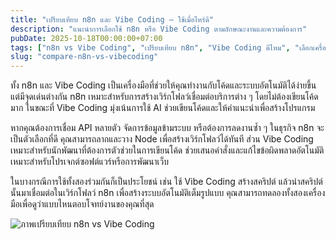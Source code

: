 ```yaml
---
title: "เปรียบเทียบ n8n และ Vibe Coding – ใช้เมื่อไหร่ดี"
description: "แนะนำการเลือกใช้ n8n หรือ Vibe Coding ตามลักษณะงานและความต้องการ"
pubDate: 2025-10-18T00:00:00+07:00
tags: ["n8n vs Vibe Coding", "เปรียบเทียบ n8n", "Vibe Coding ดีไหม", "เลือกเครื่องมือ AI"]
slug: "compare-n8n-vs-vibecoding"
---
```

ทั้ง n8n และ Vibe Coding เป็นเครื่องมือที่ช่วยให้คุณทำงานกับโค้ดและระบบอัตโนมัติได้ง่ายขึ้น แต่มีจุดเด่นต่างกัน n8n เหมาะสำหรับการสร้างเวิร์กโฟลว์เชื่อมต่อบริการต่าง ๆ โดยไม่ต้องเขียนโค้ดมาก ในขณะที่ Vibe Coding มุ่งเน้นการใช้ AI ช่วยเขียนโค้ดและให้คำแนะนำเพื่อสร้างโปรแกรม

หากคุณต้องการเชื่อม API หลายตัว จัดการข้อมูลข้ามระบบ หรือต้องการลดงานซ้ำ ๆ ในธุรกิจ n8n จะเป็นตัวเลือกที่ดี คุณสามารถลากและวาง Node เพื่อสร้างเวิร์กโฟลว์ได้ทันที ส่วน Vibe Coding เหมาะสำหรับนักพัฒนาที่ต้องการตัวช่วยในการเขียนโค้ด ช่วยเสนอคำสั่งและแก้ไขข้อผิดพลาดอัตโนมัติ เหมาะสำหรับโปรเจกต์ซอฟต์แวร์หรือการพัฒนาเว็บ

ในบางกรณีการใช้ทั้งสองร่วมกันก็เป็นประโยชน์ เช่น ใช้ Vibe Coding สร้างสคริปต์ แล้วนำสคริปต์นั้นมาเชื่อมต่อในเวิร์กโฟลว์ n8n เพื่อสร้างระบบอัตโนมัติเต็มรูปแบบ คุณสามารถทดลองทั้งสองเครื่องมือเพื่อดูว่าแบบไหนตอบโจทย์งานของคุณที่สุด

![ภาพเปรียบเทียบ n8n vs Vibe Coding](n8n-vs-vibecoding.jpg "เปรียบเทียบ n8n และ Vibe Coding")
